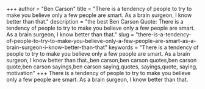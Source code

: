 +++
author = "Ben Carson"
title = "There is a tendency of people to try to make you believe only a few people are smart. As a brain surgeon, I know better than that."
description = "the best Ben Carson Quote: There is a tendency of people to try to make you believe only a few people are smart. As a brain surgeon, I know better than that."
slug = "there-is-a-tendency-of-people-to-try-to-make-you-believe-only-a-few-people-are-smart-as-a-brain-surgeon-i-know-better-than-that"
keywords = "There is a tendency of people to try to make you believe only a few people are smart. As a brain surgeon, I know better than that.,ben carson,ben carson quotes,ben carson quote,ben carson sayings,ben carson saying,quotes, sayings,quote, saying, motivation"
+++
There is a tendency of people to try to make you believe only a few people are smart. As a brain surgeon, I know better than that.
